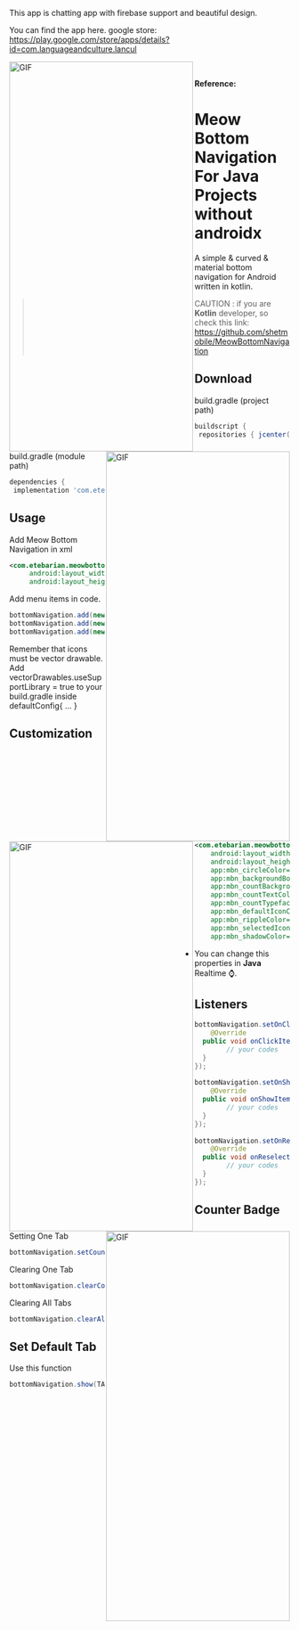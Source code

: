 
This app is chatting app with firebase support and beautiful design.

You can find the app here.
google store: https://play.google.com/store/apps/details?id=com.languageandculture.lancul

 <div>
  <img align="left" alt="GIF" src="https://github.com/Rolland-K/Lancul_java/blob/master/screenshot/device-2021-07-16-073524.png" width="330" height="700" />
  <img align="right" alt="GIF" src="https://github.com/Rolland-K/Lancul_java/blob/master/screenshot/device-2021-07-16-074043.png" width="330" height="700" />
  <img align="left" alt="GIF" src="https://github.com/Rolland-K/Lancul_java/blob/master/screenshot/device-2021-07-16-074247.png" width="330" height="700" />
  <img align="right" alt="GIF" src="https://github.com/Rolland-K/Lancul_java/blob/master/screenshot/device-2021-07-16-074353.png" width="330" height="700" />
</div>

<br />

**Reference:**  

# Meow Bottom Navigation For Java Projects without androidx  
A simple & curved & material bottom navigation for Android written in kotlin.  
  
> CAUTION : if you are **Kotlin** developer, so check this link: https://github.com/shetmobile/MeowBottomNavigation
  
## Download  
build.gradle (project path)  
```groovy  
buildscript {  
 repositories { jcenter() }}  
```  
build.gradle (module path)  
```groovy  
dependencies {  
 implementation 'com.etebarian:meow-bottom-navigation-java:1.2.0'}  
```  
  
## Usage  
Add Meow Bottom Navigation in xml  
```xml  
<com.etebarian.meowbottomnavigation.MeowBottomNavigation  
	 android:layout_width="match_parent"
	 android:layout_height="wrap_content" />
 ``` 
  
Add menu items in code.  
```java
bottomNavigation.add(new MeowBottomNavigation.Model(1, R.drawable.ic_home));  
bottomNavigation.add(new MeowBottomNavigation.Model(2, R.drawable.ic_explore));  
bottomNavigation.add(new MeowBottomNavigation.Model(3, R.drawable.ic_message));
```
Remember that icons must be vector drawable.   
Add vectorDrawables.useSupportLibrary = true to your build.gradle inside defaultConfig{ ... }  
  
## Customization  
```xml  
<com.etebarian.meowbottomnavigation.MeowBottomNavigation  
	android:layout_width="match_parent"
	android:layout_height="wrap_content"
	app:mbn_circleColor="#ffffff"
	app:mbn_backgroundBottomColor="#ffffff"
	app:mbn_countBackgroundColor="#ff6f00"
	app:mbn_countTextColor="#ffffff"
	app:mbn_countTypeface="fonts/SourceSansPro-Regular.ttf"
	app:mbn_defaultIconColor="#90a4ae"
	app:mbn_rippleColor="#2f424242"
	app:mbn_selectedIconColor="#3c415e"
	app:mbn_shadowColor="#1f212121"/>
```  
- You can change this properties in **Java** Realtime ⌚.   
  
## Listeners  
```java  
bottomNavigation.setOnClickMenuListener(new MeowBottomNavigation.ClickListener() {  
    @Override  
  public void onClickItem(MeowBottomNavigation.Model item) {  
        // your codes
  }  
});  
  
bottomNavigation.setOnShowListener(new MeowBottomNavigation.ShowListener() {  
    @Override  
  public void onShowItem(MeowBottomNavigation.Model item) {  
        // your codes
  }  
});  
  
bottomNavigation.setOnReselectListener(new MeowBottomNavigation.ReselectListener() {  
    @Override  
  public void onReselectItem(MeowBottomNavigation.Model item) {  
        // your codes
  }  
});
```
  
## Counter Badge  
Setting One Tab  
```java  
bottomNavigation.setCount(TAB_ID, STRING)  
```  
  
Clearing One Tab  
```java
bottomNavigation.clearCount(TAB_ID)  
```  
  
Clearing All Tabs  
```java
bottomNavigation.clearAllCounts(TAB_ID)  
```  
  
## Set Default Tab  
Use this function  
```java
bottomNavigation.show(TAB_ID)  
```
